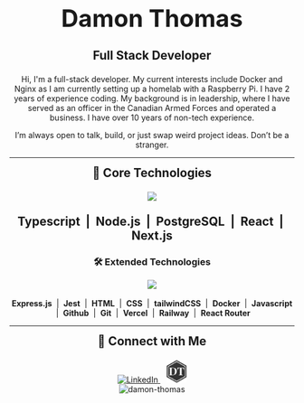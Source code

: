 <div align="center">
 
  <h1 style="font-size:3em; font-weight:bold;">Damon Thomas</h1>
  <p style="font-size:1.5em; font-weight:bold;"><strong>Full Stack Developer</strong></p>
  <p>Hi, I'm a full-stack developer. My current interests include Docker and Nginx as I am currently setting up a homelab with a Raspberry Pi. I have 2 years of experience coding.
  My background is in leadership, where I have served as an officer in the Canadian Armed Forces and operated a business. I have over 10 years of non-tech experience. </p>
  <p>I’m always open to talk, build, or just swap weird project ideas. Don’t be a stranger.</p>
</div>

---

<div align="center">
  <h2 style="margin-top:0em; margin-bottom:1em;">🚀 Core Technologies</h2>
  <p>
    <img src="https://skillicons.dev/icons?i=typescript,nodejs,postgres,react,nextjs" height="60" />
  </p>
  <p style="font-size:1.5em; font-weight:bold;">
    <b>Typescript</b> &nbsp;|&nbsp; <b>Node.js</b> &nbsp;|&nbsp; <b>PostgreSQL</b> &nbsp;|&nbsp; <b>React</b> &nbsp;|&nbsp; <b>Next.js</b>
  </p>
</div>

<div align="center">
  <h3>🛠️ Extended Technologies</h3>
  <p>
    <img src="https://skillicons.dev/icons?i=express,jest,html,css,tailwind,docker,javascript,github,git" height="40" />
  </p>
  <p>
    <b>Express.js</b> &nbsp;|&nbsp; <b>Jest</b> &nbsp;|&nbsp; <b>HTML</b> &nbsp;|&nbsp; <b>CSS</b> &nbsp;|&nbsp; <b>tailwindCSS</b> &nbsp;|&nbsp; <b>Docker</b> &nbsp;|&nbsp; <b>Javascript</b> &nbsp;|&nbsp; <b>Github</b> &nbsp;|&nbsp; <b>Git</b> &nbsp;|&nbsp; <b>Vercel</b> &nbsp;|&nbsp; <b>Railway</b> &nbsp;|&nbsp; <b>React Router</b>
  </p>
</div>

---

<div align="center">
  <h2 h2 style="margin-top:0em; margin-bottom:1em;">🤝 Connect with Me</h2>
  <a href="https://www.linkedin.com/in/damon-thomas-445a39126/" target="blank">
    <img src="https://raw.githubusercontent.com/rahuldkjain/github-profile-readme-generator/master/src/images/icons/Social/linked-in-alt.svg" alt="LinkedIn" height="40" width="40" />
  </a>
  &nbsp;&nbsp;
  <a href="https://damonthomas.dev/" target="blank">
    <img src="assets/DTLogo2.png" alt="DT Logo" height="40"  />
  </a>
 
  <br />
  <img src="https://komarev.com/ghpvc/?username=damon-thomas&label=Profile%20views&color=0e75b6&style=flat" alt="damon-thomas" />
</div>

